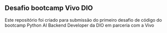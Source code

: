 ## Desafio bootcamp Vivo DIO
Este repositório foi criado para submissão do primeiro desafio de código do bootcamp Python AI Backend Developer da DIO em parceria com a Vivo
